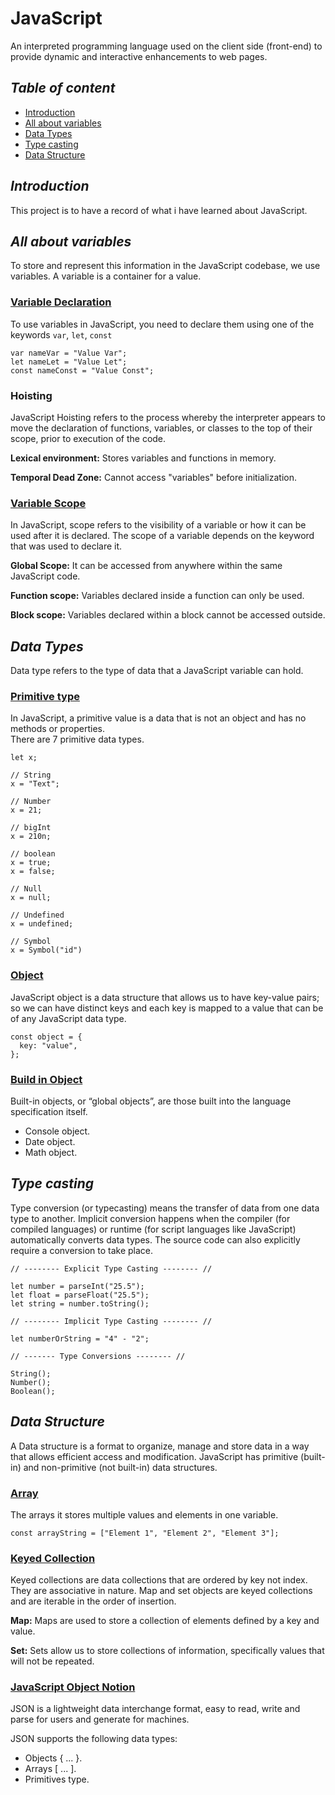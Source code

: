 # JavaScript

An interpreted programming language used on the client side (front-end) to provide dynamic and interactive enhancements to web pages.

## _Table of content_

- [Introduction](#introduction)
- [All about variables](#all-about-variables)
- [Data Types](#data-types)
- [Type casting](#type-casting)
- [Data Structure](#data-structure)

## _Introduction_

This project is to have a record of what i have learned about JavaScript.

## _All about variables_

To store and represent this information in the JavaScript codebase, we use variables. A variable is a container for a value.

### [Variable Declaration](/code/all-about-variables/variable-declaration.js)

To use variables in JavaScript, you need to declare them using one of the keywords `var`, `let`, `const`

```JS
var nameVar = "Value Var";
let nameLet = "Value Let";
const nameConst = "Value Const";
```

### Hoisting

JavaScript Hoisting refers to the process whereby the interpreter appears
to move the declaration of functions, variables, or classes to the top
of their scope, prior to execution of the code.

**Lexical environment:** Stores variables and functions in memory.

**Temporal Dead Zone:** Cannot access "variables" before initialization.

### [Variable Scope](/code/all-about-variables/variable-scope.js)

In JavaScript, scope refers to the visibility of a variable or how it can be used after it is declared. The scope of a variable depends on the keyword that was used to declare it.

**Global Scope:** It can be accessed from anywhere within the same JavaScript code.

**Function scope:** Variables declared inside a function can only be used.

**Block scope:** Variables declared within a block cannot be accessed outside.

## _Data Types_

Data type refers to the type of data that a JavaScript variable can hold.

### [Primitive type](/code/data-type/primitive-type.js)

In JavaScript, a primitive value is a data that is not an object and has no methods or properties. <br />
There are 7 primitive data types.

```JS
let x;

// String
x = "Text";

// Number
x = 21;

// bigInt
x = 210n;

// boolean
x = true;
x = false;

// Null
x = null;

// Undefined
x = undefined;

// Symbol
x = Symbol("id")
```

### [Object](/code/data-type/object.js)

JavaScript object is a data structure that allows us to have key-value pairs; so we can have
distinct keys and each key is mapped to a value that can be of any JavaScript data type.

```JS
const object = {
  key: "value",
};
```

### [Build in Object](/code/data-type/built-in-objects.js)

Built-in objects, or “global objects”, are those built into the language specification itself.

- Console object.
- Date object.
- Math object.

## _Type casting_

Type conversion (or typecasting) means the transfer of data from one data type to another.
Implicit conversion happens when the compiler (for compiled languages) or runtime (for script languages like JavaScript) automatically converts data types.
The source code can also explicitly require a conversion to take place.

```JS
// -------- Explicit Type Casting -------- //

let number = parseInt("25.5");
let float = parseFloat("25.5");
let string = number.toString();

// -------- Implicit Type Casting -------- //

let numberOrString = "4" - "2";

// ------- Type Conversions -------- //

String();
Number();
Boolean();
```

## _Data Structure_

A Data structure is a format to organize, manage and store data in a way that allows efficient
access and modification. JavaScript has primitive (built-in) and non-primitive (not built-in)
data structures.

### [Array](/code/data-structure/array.js)

The arrays it stores multiple values and elements in one variable.

```JS
const arrayString = ["Element 1", "Element 2", "Element 3"];
```

### [Keyed Collection](/code/data-structure/keyed-collection.js)

Keyed collections are data collections that are ordered by key not index. They are associative
in nature. Map and set objects are keyed collections and are iterable in the order of insertion.

**Map:** Maps are used to store a collection of elements defined by a key and value.

**Set:** Sets allow us to store collections of information, specifically values that will not be repeated.

### [JavaScript Object Notion](/code/data-structure/json.js)

JSON is a lightweight data interchange format, easy to read, write and parse for users and generate for machines.

JSON supports the following data types:

- Objects { ... }.
- Arrays [ ... ].
- Primitives type.
